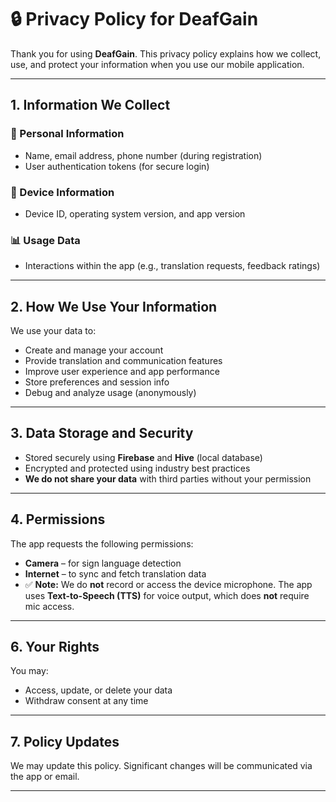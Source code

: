 # 🔒 Privacy Policy for DeafGain


Thank you for using **DeafGain**. This privacy policy explains how we collect, use, and protect your information when you use our mobile application.

---

## 1. Information We Collect

### 📌 Personal Information
- Name, email address, phone number (during registration)
- User authentication tokens (for secure login)

### 📱 Device Information
- Device ID, operating system version, and app version

### 📊 Usage Data
- Interactions within the app (e.g., translation requests, feedback ratings)

---

## 2. How We Use Your Information

We use your data to:
- Create and manage your account
- Provide translation and communication features
- Improve user experience and app performance
- Store preferences and session info
- Debug and analyze usage (anonymously)

---

## 3. Data Storage and Security

- Stored securely using **Firebase** and **Hive** (local database)
- Encrypted and protected using industry best practices
- **We do not share your data** with third parties without your permission

---

## 4. Permissions

The app requests the following permissions:
- **Camera** – for sign language detection
- **Internet** – to sync and fetch translation data
- ✅ **Note:** We do **not** record or access the device microphone. The app uses **Text-to-Speech (TTS)** for voice output, which does **not** require mic access.

---


## 6. Your Rights

You may:
- Access, update, or delete your data
- Withdraw consent at any time

---

## 7. Policy Updates

We may update this policy. Significant changes will be communicated via the app or email.

---
